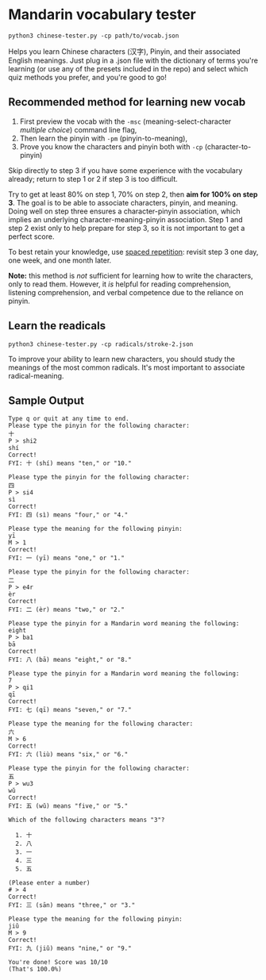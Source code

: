 # Mandarin vocabulary tester

`python3 chinese-tester.py -cp path/to/vocab.json`

Helps you learn Chinese characters (汉字), Pinyin, and their associated English meanings. Just plug in a .json file with the dictionary of terms you're learning (or use any of the presets included in the repo) and select which quiz methods you prefer, and you're good to go!

## Recommended method for learning new vocab

1. First preview the vocab with the `-msc` (meaning-select-character *multiple choice*) command line flag,
2. Then learn the pinyin with `-pm` (pinyin-to-meaning),
3. Prove you know the characters and pinyin both with `-cp` (character-to-pinyin)

Skip directly to step 3 if you have some experience with the vocabulary already; return to step 1 or 2 if step 3 is too difficult.

Try to get at least 80% on step 1, 70% on step 2, then **aim for 100% on step 3**. The goal is to be able to associate characters, pinyin, and meaning. Doing well on step three ensures a character-pinyin association, which implies an underlying character-meaning-pinyin association. Step 1 and step 2 exist only to help prepare for step 3, so it is not important to get a perfect score.

To best retain your knowledge, use [spaced repetition](https://en.wikipedia.org/wiki/Spaced_repetition): revisit step 3 one day, one week, and one month later.

**Note:** this method is *not* sufficient for learning how to write the characters, only to read them. However, it *is* helpful for reading comprehension, listening comprehension, and verbal competence due to the reliance on pinyin.

## Learn the readicals

`python3 chinese-tester.py -cp radicals/stroke-2.json`

To improve your ability to learn new characters, you should study the meanings of the most common radicals. It's most important to associate radical-meaning.

## Sample Output

```
Type q or quit at any time to end.
Please type the pinyin for the following character:
十
P > shi2
shí
Correct!
FYI: 十 (shí) means "ten," or "10."

Please type the pinyin for the following character:
四
P > si4
sì
Correct!
FYI: 四 (sì) means "four," or "4."

Please type the meaning for the following pinyin:
yī
M > 1
Correct!
FYI: 一 (yī) means "one," or "1."

Please type the pinyin for the following character:
二
P > e4r
èr
Correct!
FYI: 二 (èr) means "two," or "2."

Please type the pinyin for a Mandarin word meaning the following:
eight
P > ba1
bā
Correct!
FYI: 八 (bā) means "eight," or "8."

Please type the pinyin for a Mandarin word meaning the following:
7
P > qi1
qī
Correct!
FYI: 七 (qī) means "seven," or "7."

Please type the meaning for the following character:
六
M > 6
Correct!
FYI: 六 (liù) means "six," or "6."

Please type the pinyin for the following character:
五
P > wu3
wǔ
Correct!
FYI: 五 (wǔ) means "five," or "5."

Which of the following characters means "3"?

  1. 十
  2. 八
  3. 一
  4. 三
  5. 五

(Please enter a number)
# > 4
Correct!
FYI: 三 (sān) means "three," or "3."

Please type the meaning for the following pinyin:
jiǔ
M > 9
Correct!
FYI: 九 (jiǔ) means "nine," or "9."

You're done! Score was 10/10
(That's 100.0%)
```
